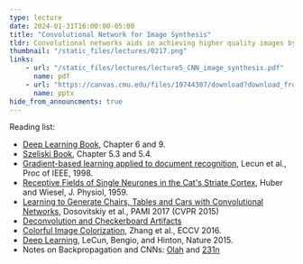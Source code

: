 ```yaml
---
type: lecture
date: 2024-01-31T16:00:00-05:00
title: "Convolutional Network for Image Synthesis"
tldr: Convolutional networks aids in achieving higher quality images by leveraging higher-level knowledge of objects.
thumbnail: "/static_files/lectures/0217.png"
links:
    - url: "/static_files/lectures/lecture5_CNN_image_synthesis.pdf"
      name: pdf
    - url: "https://canvas.cmu.edu/files/10744307/download?download_frd=1"
      name: pptx
hide_from_announcments: true
---
```



Reading list:
- [Deep Learning Book](https://www.deeplearningbook.org/), Chapter 6 and 9.
- [Szeliski Book](https://szeliski.org/Book/), Chapter 5.3 and 5.4.
- [Gradient-based learning applied to document recognition](http://www.iro.umontreal.ca/~lisa/bib/pub_subject/finance/pointeurs/lecun-98.pdf), Lecun et al., Proc of IEEE, 1998.
- [Receptive Fields of Single Neurones in the Cat's Striate Cortex](https://inst.eecs.berkeley.edu//~cs194-26/fa18/Papers/HuberAndWiesel59.pdf), Huber and Wiesel, J. Physiol, 1959.
- [Learning to Generate Chairs, Tables and Cars with Convolutional Networks](https://arxiv.org/abs/1411.5928), Dosovitskiy et al., PAMI 2017 (CVPR 2015)
- [Deconvolution and Checkerboard Artifacts](https://distill.pub/2016/deconv-checkerboard/)
- [Colorful Image Colorization](http://richzhang.github.io/colorization/), Zhang et al., ECCV 2016.
- [Deep Learning](https://s3.us-east-2.amazonaws.com/hkg-website-assets/static/pages/files/DeepLearning.pdf), LeCun, Bengio, and Hinton, Nature 2015.
- Notes on Backpropagation and CNNs: [Olah](http://colah.github.io/posts/2015-08-Backprop/) and [231n](https://cs231n.github.io/neural-networks-1/)
